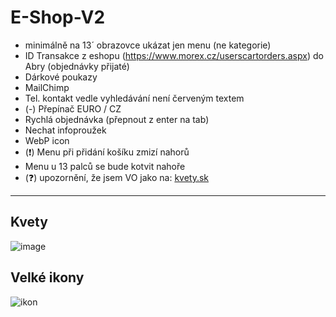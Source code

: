 # E-Shop-V2

- minimálně na 13´ obrazovce ukázat jen menu (ne kategorie)
- ID Transakce z eshopu (https://www.morex.cz/userscartorders.aspx) do Abry (objednávky přijaté)
- Dárkové poukazy
- MailChimp
- Tel. kontakt vedle vyhledávání není červeným textem
- (-) Přepínač EURO / CZ
- Rychlá objednávka (přepnout z enter na tab)
- Nechat infoproužek
- WebP icon 
- (❗) Menu při přidání košíku zmizí nahorů
- Menu u 13 palců se bude kotvit nahoře
- (❓) upozornění, že jsem VO jako na: [kvety.sk](https://www.kvety.sk/)

<hr>

## Kvety

![image](https://user-images.githubusercontent.com/59166385/172811436-598c62f6-c8cd-42e2-a346-53bc96cac18a.png)


## Velké ikony

![ikon](https://user-images.githubusercontent.com/59166385/172812747-90259ae4-9636-491d-9c30-49eb2cda38d1.png)

